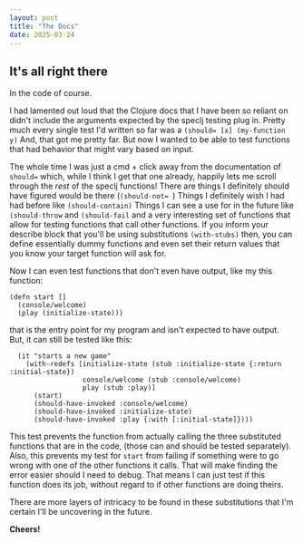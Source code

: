 ```yaml
---
layout: post
title: "The Docs"
date: 2025-03-24
---
```

## It's all right there
In the code of course. 

I had lamented out loud that the Clojure docs that I have been so reliant on 
didn't include the arguments expected by the speclj testing plug in. 
Pretty much every single test I'd written so far was a `(should= [x] (my-function y)`
And, that got me pretty far. But now I wanted to be able to test functions that 
had behavior that might vary based on input. 

The whole time I was just a cmd + click away from the documentation of `should=` which, 
while I think I get that one already, happily lets me scroll through the *rest* of 
the speclj functions! There are things I definitely should have figured would be there
(`(should-not= `) Things I definitely wish I had had before like `(should-contain)`
Things I can see a use for in the future like `(should-throw` and `(should-fail` and
a very interesting set of functions that allow for testing functions that call other 
functions. If you inform your describe block that you'll be using substitutions 
`(with-stubs)` then, you can define essentially dummy functions and even set their 
return values that you know your target function will ask for. 

Now I can even test functions that don't even have output, like my this function:
````
(defn start []
  (console/welcome)
  (play (initialize-state)))
````
that is the entry point for my program and isn't expected to have output. But,
it can still be tested like this: 

````
  (it "starts a new game"
    (with-redefs [initialize-state (stub :initialize-state {:return :initial-state})
                  console/welcome (stub :console/welcome)
                  play (stub :play)]
      (start)
      (should-have-invoked :console/welcome)
      (should-have-invoked :initialize-state)
      (should-have-invoked :play {:with [:initial-state]})))
````
This test prevents the function from actually calling the three substituted functions 
that are in the code, (those can and should be tested separately). Also, this prevents 
my test for `start` from failing if something were to go wrong with one of the other 
functions it calls. That will make finding the error easier should I need to debug. 
That means I can just test if this function does its job, without regard to if other 
functions are doing theirs. 

There are more layers of intricacy to be found in these substitutions that I'm certain 
I'll be uncovering in the future. 


**Cheers!**